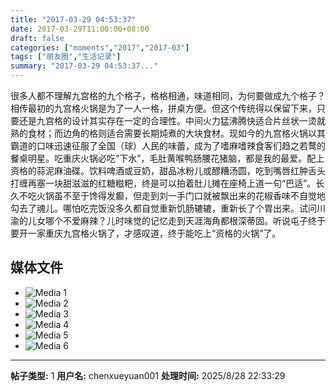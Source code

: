 ```yaml
---
title: "2017-03-29 04:53:37"
date: 2017-03-29T11:00:00+08:00
draft: false
categories: ["moments","2017","2017-03"]
tags: ["朋友圈","生活记录"]
summary: "2017-03-29 04:53:37..."
---
```


很多人都不理解九宫格的九个格子，格格相通，味道相同，为何要做成九个格子？相传最初的九宫格火锅是为了一人一格，拼桌方便。但这个传统得以保留下来，只要还是九宫格的设计其实存在一定的合理性。中间火力猛沸腾快适合片丝状一烫就熟的食材；而边角的格则适合需要长期炖煮的大块食材。现如今的九宫格火锅以其霸道的口味迅速征服了全国（球）人民的味蕾，成为了嗜麻嗜辣食客们趋之若鹜的餐桌明星。吃重庆火锅必吃“下水”，毛肚黄喉鸭肠腰花猪脑，都是我的最爱。配上资格的蒜泥麻油碟。饮料啤酒或豆奶，甜品冰粉儿或醪糟汤圆，吃到嘴唇红肿舌头打缠再塞一块甜滋滋的红糖糍粑，终是可以拍着肚儿摊在座椅上道一句“巴适”。长久不吃火锅虽不至于馋得发癫，但走到刘一手门口就被飘出来的花椒香味不自觉地勾去了魂儿。哪怕吃完饭没多久都自觉重新饥肠辘辘，重新长了个胃出来。试问川渝的儿女哪个不爱麻辣？儿时味觉的记忆走到天涯海角都根深蒂固。听说屯子终于要开一家重庆九宫格火锅了，才感叹道，终于能吃上“资格的火锅”了。

## 媒体文件

- ![Media 1](/Moments/photos/2017-03-29/201703290453370.jpg)
- ![Media 2](/Moments/photos/2017-03-29/201703290453371.jpg)
- ![Media 3](/Moments/photos/2017-03-29/201703290453372.jpg)
- ![Media 4](/Moments/photos/2017-03-29/201703290453373.jpg)
- ![Media 5](/Moments/photos/2017-03-29/201703290453374.jpg)
- ![Media 6](/Moments/photos/2017-03-29/201703290453375.jpg)

---

**帖子类型:** 1
**用户名:** chenxueyuan001
**处理时间:** 2025/8/28 22:33:29